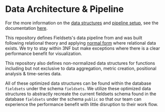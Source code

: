 # Data Architecture & Pipeline
For the more information on the [data structures](./docs/assets/data_structures.json) and [pipeline setup](./docs/pipeline.md), see the documentation [here](./docs/index.md).

This repository defines Fieldsets's data pipeline from and was built following relational theory and applying [normal form](https://en.wikipedia.org/wiki/Database_normalization#Normal_forms) where relational data exists. We try to stay within 3NF but make exceptions where there is a clear performance benefit for visualization.

This repository also defines non-normalized data structures for functions including but not exclusive to data aggregation, metric creation, positional analysis & time-series data.  

All of these optimized data structures can be found within the database `fieldsets` under the schema `fieldsets`. We utilize these optimized data structures to abstractly recreate the current fieldsets schema found in the database `fieldsets` under the schema `public` so that our team can experience the performance benefit with little disruption to their work flow.